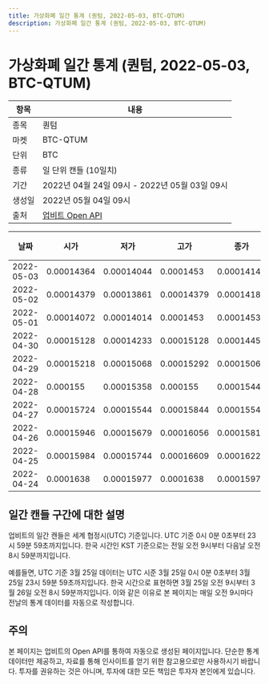 ```yaml
---
title: 가상화폐 일간 통계 (퀀텀, 2022-05-03, BTC-QTUM)
description: 가상화폐 일간 통계 (퀀텀, 2022-05-03, BTC-QTUM)
---
```



가상화폐 일간 통계 (퀀텀, 2022-05-03, BTC-QTUM)
===

|항목|내용|
|--|--|
|종목|퀀텀|
|마켓|BTC-QTUM|
|단위|BTC|
|종류|일 단위 캔들 (10일치)|
|기간|2022년 04월 24일 09시 - 2022년 05월 03일 09시|
|생성일|2022년 05월 04일 09시|
|출처|[업비트 Open API](https://docs.upbit.com)|


|날짜|시가|저가|고가|종가|비고|
|--|--|--|--|--|--|
|2022-05-03|0.00014364|0.00014044|0.0001453|0.00014148|    |
|2022-05-02|0.00014379|0.00013861|0.00014379|0.00014182|    |
|2022-05-01|0.00014072|0.00014014|0.0001453|0.0001453|    |
|2022-04-30|0.00015128|0.00014233|0.00015128|0.0001445|    |
|2022-04-29|0.00015218|0.00015068|0.00015292|0.00015068|    |
|2022-04-28|0.000155|0.00015358|0.000155|0.00015445|    |
|2022-04-27|0.00015724|0.00015544|0.00015844|0.00015544|    |
|2022-04-26|0.00015946|0.00015679|0.00016056|0.00015816|    |
|2022-04-25|0.00015984|0.00015744|0.00016609|0.00016222|    |
|2022-04-24|0.0001638|0.00015977|0.0001638|0.00015977|    |


일간 캔들 구간에 대한 설명
---


업비트의 일간 캔들은 세계 협정시(UTC) 기준입니다. 
UTC 기준 0시 0분 0초부터 23시 59분 59초까지입니다. 
한국 시간인 KST 기준으로는 전일 오전 9시부터 다음날 오전 8시 59분까지입니다. 


예를들면, UTC 기준 3월 25일 데이터는 UTC 시준 3월 25일 0시 0분 0초부터 3월 25일 23시 59분 59초까지입니다. 
한국 시간으로 표현하면 3월 25일 오전 9시부터 3월 26일 오전 8시 59분까지입니다. 
이와 같은 이유로 본 페이지는 매일 오전 9시마다 전날의 통계 데이터를 자동으로 작성합니다. 


주의
---


본 페이지는 업비트의 Open API를 통하여 자동으로 생성된 페이지입니다. 
단순한 통계 데이터만 제공하고, 자료를 통해 인사이트를 얻기 위한 참고용으로만 사용하시기 바랍니다. 
투자를 권유하는 것은 아니며, 투자에 대한 모든 책임은 투자자 본인에게 있습니다. 

